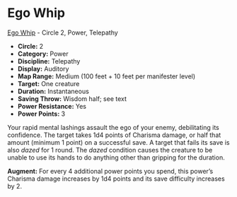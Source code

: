 # Ego Whip

[Ego Whip](/Psionics/E/EgoWhip.md) - Circle 2, Power, Telepathy

- **Circle:** 2
- **Category:** Power
- **Discipline:** Telepathy
- **Display:** Auditory
- **Map Range:** Medium (100 feet + 10 feet per manifester level)
- **Target:** One creature
- **Duration:** Instantaneous
- **Saving Throw:** Wisdom half; see text
- **Power Resistance:** Yes
- **Power Points:** 3

Your rapid mental lashings assault the ego of your enemy, debilitating its confidence. The target takes 1d4 points of Charisma damage, or half that amount (minimum 1 point) on a successful save. A target that fails its save is also *dazed* for 1 round. The *dazed* condition causes the creature to be unable to use its hands to do anything other than gripping for the duration.

**Augment:** For every 4 additional power points you spend, this power’s Charisma damage increases by 1d4 points and its save difficulty increases by 2.
